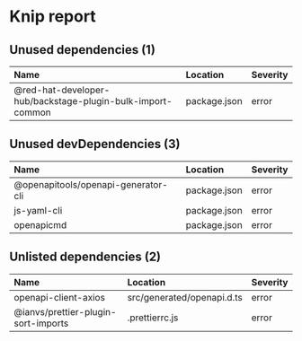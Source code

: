 # Knip report

## Unused dependencies (1)

| Name                                                       | Location     | Severity |
| :--------------------------------------------------------- | :----------- | :------- |
| @red-hat-developer-hub/backstage-plugin-bulk-import-common | package.json | error    |

## Unused devDependencies (3)

| Name                                | Location     | Severity |
| :---------------------------------- | :----------- | :------- |
| @openapitools/openapi-generator-cli | package.json | error    |
| js-yaml-cli                         | package.json | error    |
| openapicmd                          | package.json | error    |

## Unlisted dependencies (2)

| Name                                | Location                   | Severity |
| :---------------------------------- | :------------------------- | :------- |
| openapi-client-axios                | src/generated/openapi.d.ts | error    |
| @ianvs/prettier-plugin-sort-imports | .prettierrc.js             | error    |
